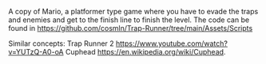 A copy of Mario, a platformer type game where you have to evade the traps and enemies and get to the finish line to finish the level.
The code can be found in https://github.com/cosmln/Trap-Runner/tree/main/Assets/Scripts

Similar concepts: Trap Runner 2 https://www.youtube.com/watch?v=YUTzQ-A0-oA
                  Cuphead https://en.wikipedia.org/wiki/Cuphead.
